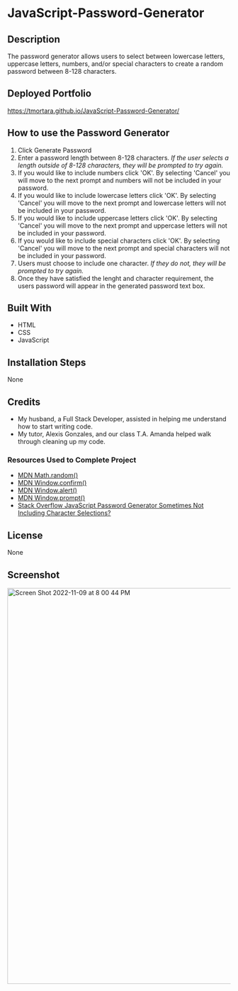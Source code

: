 # JavaScript-Password-Generator
## Description
The password generator allows users to select between lowercase letters, uppercase letters, numbers, and/or special characters to create a random password between 8-128 characters. 
## Deployed Portfolio
https://tmortara.github.io/JavaScript-Password-Generator/
## How to use the Password Generator
1. Click Generate Password
2. Enter a password length between 8-128 characters.  *If the user selects a length outside of 8-128 characters, they will be prompted to try again.* 
3. If you would like to include numbers click 'OK'.  By selecting 'Cancel' you will move to the next prompt and numbers will not be included in your password.
4. If you would like to include lowercase letters click 'OK'.  By selecting 'Cancel' you will move to the next prompt and lowercase letters will not be included in your password.
5. If you would like to include uppercase letters click 'OK'.  By selecting 'Cancel' you will move to the next prompt and uppercase letters will not be included in your password.
6. If you would like to include special characters click 'OK'.  By selecting 'Cancel' you will move to the next prompt and special characters will not be included in your password.
7. Users must choose to include one character.  *If they do not, they will be prompted to try again.* 
8. Once they have satisfied the lenght and character requirement, the users password will appear in the generated password text box. 
## Built With
- HTML
- CSS
- JavaScript
## Installation Steps
None
## Credits
- My husband, a Full Stack Developer, assisted in helping me understand how to start writing code. 
- My tutor, Alexis Gonzales, and our class T.A. Amanda helped walk through cleaning up my code. 
### Resources Used to Complete Project
- [MDN Math.random()](https://developer.mozilla.org/en-US/docs/Web/JavaScript/Reference/Global_Objects/Math/random)
- [MDN Window.confirm()](https://developer.mozilla.org/en-US/docs/Web/API/Window/confirm)
- [MDN Window.alert()](https://developer.mozilla.org/en-US/docs/Web/API/Window/alert)
- [MDN Window.prompt()](https://developer.mozilla.org/en-US/docs/Web/API/Window/prompt)
- [Stack Overflow JavaScript Password Generator Sometimes Not Including Character Selections?](https://stackoverflow.com/questions/70706563/javascript-password-generator-sometimes-not-including-character-selections)
## License
None
## Screenshot
<img width="893" alt="Screen Shot 2022-11-09 at 8 00 44 PM" src="https://user-images.githubusercontent.com/107971753/200982020-8db0bd21-2ed4-4b3a-9c15-74d823333d33.png">
